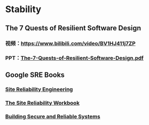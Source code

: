 # Stability

## The 7 Quests of Resilient Software Design
### 视频：https://www.bilibili.com/video/BV1HJ411j7ZP
### PPT：[The-7-Quests-of-Resilient-Software-Design.pdf](./_Resources/The-7-Quests-of-Resilient-Software-Design.pdf)


## Google SRE Books
### [Site Reliability Engineering](./_Resources/Site-Reliability-Engineering.pdf)
### [The Site Reliability Workbook](./_Resources/The-Site-Reliability-Workbook.pdf)
### [Building Secure and Reliable Systems](./_Resources/Building-Secure-and-Reliable-Systems.pdf)